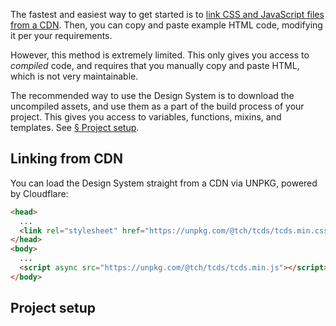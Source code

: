 The fastest and easiest way to get started is to [link CSS and JavaScript files from a CDN](#linking-from-cdn). Then, you can copy and paste example HTML code, modifying it per your requirements.

However, this method is extremely limited. This only gives you access to *compiled* code, and requires that you manually copy and paste HTML, which is not very maintainable.

The recommended way to use the Design System is to download the uncompiled assets, and use them as a part of the build process of your project. This gives you access to variables, functions, mixins, and templates. See [&sect; Project setup](#project-setup).

## Linking from CDN

You can load the Design System straight from a CDN via UNPKG, powered by Cloudflare:

```html
<head>
  ...
  <link rel="stylesheet" href="https://unpkg.com/@tch/tcds/tcds.min.css">
</head>
<body>
  ...
  <script async src="https://unpkg.com/@tch/tcds/tcds.min.js"></script>
</body>
```

## Project setup

<!--twig
  {{ include("@tch/components/message/message.html.twig", {
    content: "<b>Coming soon.</b> Check back later for a step-by-step guide on how to install the Design System along with the build process of the rest of your project's assets.",
  }) }}
twig-->